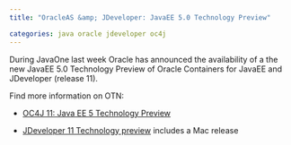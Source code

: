 ```yaml
---
title: "OracleAS &amp; JDeveloper: JavaEE 5.0 Technology Preview"

categories: java oracle jdeveloper oc4j
---
```

During JavaOne last week Oracle has announced the availability of a the new JavaEE 5.0 Technology Preview of Oracle Containers for JavaEE and JDeveloper (release 11).

Find more information on OTN:

* [OC4J 11: Java EE 5 Technology Preview](http://www.oracle.com/technology/tech/java/oc4j/11/index.html)

* [JDeveloper 11 Technology preview](http://www.oracle.com/technology/products/jdev/11/index.html) includes a Mac release
